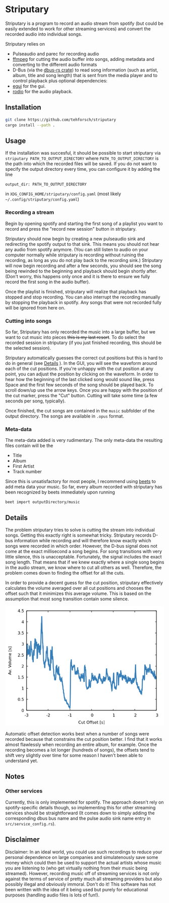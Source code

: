# Striputary
Striputary is a program to record an audio stream from spotify (but could be easily extended to work for other streaming services) and convert the recorded audio into individual songs. 

Striputary relies on 
* Pulseaudio and parec for recording audio
* [ffmpeg](https://github.com/FFmpeg/FFmpeg/tree/master) for cutting the audio buffer into songs, adding metadata and converting to the different audio formats
* D-Bus (via the [dbus-rs crate](https://github.com/diwic/dbus-rs)) to read song information (such as artist, album, title and song length) that is sent from the media player and to control playback
plus optional dependencies:
* [egui](https://github.com/emilk/egui) for the gui.
* [rodio](https://github.com/RustAudio/rodio) for the audio playback.

## Installation
```bash
git clone https://github.com/tehforsch/striputary
cargo install --path .
```

## Usage
If the installation was succesful, it should be possible to start striputary via `striputary PATH_TO_OUTPUT_DIRECTORY` where `PATH_TO_OUTPUT_DIRECTORY` is the path into which the recorded files will be saved.
If you do not want to specify the output directory every time, you can configure it by adding the line

```
output_dir: PATH_TO_OUTPUT_DIRECTORY
```

in `XDG_CONFIG_HOME/striputary/config.yaml` (most likely `~/.config/striputary/config.yaml`)

### Recording a stream
Begin by opening spotify and starting the first song of a playlist you want to record and press the "record new session" button in striputary.

Striputary should now begin by creating a new pulseaudio sink and redirecting the spotify output to that sink. This means you should not hear any audio from spotify anymore. (You can still listen to audio on your computer normally while striputary is recording without ruining the recording, as long as you do not play back to the recording sink.)
Striputary will now begin recording and after a few seconds, you should see the song being rewinded to the beginning and playback should begin shortly after. (Don't worry, this happens only once and it is there to ensure we fully record the first song in the audio buffer).

Once the playlist is finished, striputary will realize that playback has stopped and stop recording. You can also interrupt the recording manually by stopping the playback in spotify. Any songs that were not recorded fully will be ignored from here on.

### Cutting into songs
So far, Striputary has only recorded the music into a large buffer, but we want to cut music into pieces ~~this is my last resort~~. To do select the recorded session in striputary (if you just finished recording, this should be the selected session).

Striputary automatically guesses the correct cut positions but this is hard to do in general (see [Details](#details) ). In the GUI, you will see the waveform around each of the cut positions. If you're unhappy with the cut position at any point, you can adjust the position by clicking on the waveform. In order to hear how the beginning of the last clicked song would sound like, press Space and the first few seconds of the song should be played back.
To scroll down/up use the arrow keys. Once you are happy with the position of the cut marker, press the "Cut" button. Cutting will take some time (a few seconds per song, typically).

Once finished, the cut songs are contained in the `music` subfolder of the output directory. The songs are available in `.opus` format.

### Meta-data
The meta-data added is very rudimentary. The only meta-data the resulting files contain will be the 
* Title
* Album
* First Artist
* Track number

Since this is unsatisfactory for most people, I recommend using [beets](http://beets.io/) to add meta data your music. So far, every album recorded with striputary has been recognized by beets immediately upon running
```
beet import outputDirectory/music
```

## Details
The problem striputary tries to solve is cutting the stream into individual songs. Getting this exactly right is somewhat tricky. Striputary records D-bus information while recording and will therefore know exactly which songs were recorded in which order. However, the D-bus signal does not come at the exact millisecond a song begins. For song transitions with very little silence, this is unacceptable. Fortunately, the signal includes the exact song length. That means that if we knew exactly where a single song begins in the audio stream, we know where to cut all others as well. Therefore, the problem comes down to finding the offset for all the cuts.

In order to provide a decent guess for the cut position, striputary effectively calculates the volume averaged over all cut positions and chooses the offset such that it minimizes this average volume. This is based on the assumption that most song transition contain some silence. 

![Average volume at cuts over cut offset](https://github.com/tehforsch/striputary/blob/master/pics/volumePlot.png?raw=true)

Automatic offset detection works best when a number of songs were recorded because that constrains the cut position better. I find that it works almost flawlessly when recording an entire album, for example. Once the recording becomes a lot longer (hundreds of songs), the offsets tend to shift very slightly over time for some reason I haven't been able to understand yet. 

## Notes
### Other services
Currently, this is only implemented for spotify. The approach doesn't rely on spotify-specific details though, so implementing this for other streaming services should be straightforward (It comes down to simply adding the corresponding dbus bus name and the pulse audio sink name entry in `src/service_config.rs`). 

## Disclaimer
Disclaimer: In an ideal world, you could use such recordings to reduce your personal dependence on large companies and simulatenously save some money which could then be used to support the actual artists whose music you are listening to (who get virtually nothing from their music being streamed). However, recording music off of streaming services is not only against the terms of service of pretty much all streaming providers but also possibly illegal and obviously immoral. Don't do it! This software has not been written with the idea of it being used but purely for educational purposes (handling audio files is lots of fun!).
